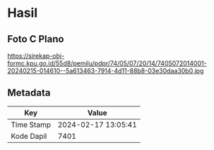 # Hasil

## Foto C Plano

https://sirekap-obj-formc.kpu.go.id/55d8/pemilu/pdpr/74/05/07/20/14/7405072014001-20240215-014610--5a613463-7914-4d11-88b8-03e30daa30b0.jpg


## Metadata

| Key        | Value               |
| ---------- | ------------------- |
| Time Stamp | 2024-02-17 13:05:41 |
| Kode Dapil | 7401                |



